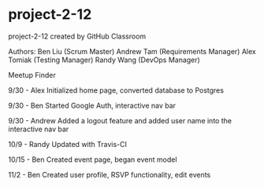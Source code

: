 # project-2-12
project-2-12 created by GitHub Classroom

Authors:
Ben Liu (Scrum Master)
Andrew Tam (Requirements Manager)
Alex Tomiak (Testing Manager)
Randy Wang (DevOps Manager)

Meetup Finder

9/30 - Alex
Initialized home page, converted database to Postgres

9/30 - Ben
Started Google Auth, interactive nav bar

9/30 - Andrew
Added a logout feature and added user name into the interactive nav bar

10/9 - Randy
Updated with Travis-CI

10/15 - Ben
Created event page, began event model

11/2 - Ben
Created user profile, RSVP functionality, edit events
